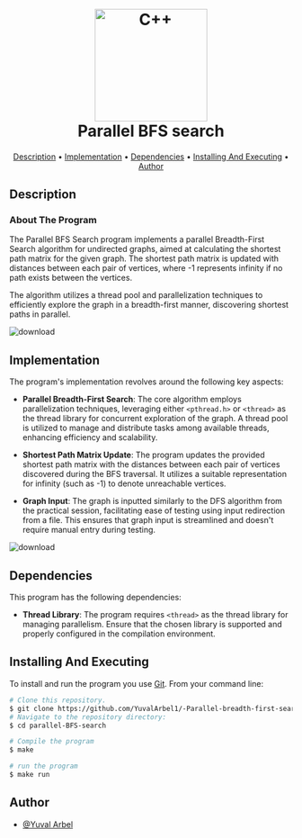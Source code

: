 <h1 align="center">
  <br>
  <a href="https://github.com/TalMizrahii/parallel-BFS-search"><img src="https://img.icons8.com/color/344/c-plus-plus-logo.png" alt="C++" width="200"></a>
  <br>
  Parallel BFS search
  <br>
</h1>

<h4 align="center"> </h4>

<p align="center">
  <a href="#description">Description</a> •
  <a href="#implementation">Implementation</a> •
  <a href="#dependencies">Dependencies</a> •
  <a href="#installing-and-executing">Installing And Executing</a> •
  <a href="#author">Author</a> 
</p>

## Description

### About The Program

The Parallel BFS Search program implements a parallel Breadth-First Search algorithm for undirected graphs, aimed at calculating the shortest path matrix for the given graph. The shortest path matrix is updated with distances between each pair of vertices, where -1 represents infinity if no path exists between the vertices. 

The algorithm utilizes a thread pool and parallelization techniques to efficiently explore the graph in a breadth-first manner, discovering shortest paths in parallel. 


![download](https://github.com/TalMizrahii/parallel-BFS-search/assets/103560553/07369659-a288-431e-904f-f8cf97221c3a)

## Implementation

The program's implementation revolves around the following key aspects:

- **Parallel Breadth-First Search**: The core algorithm employs parallelization techniques, leveraging either `<pthread.h>` or `<thread>` as the thread library for concurrent exploration of the graph. A thread pool is utilized to manage and distribute tasks among available threads, enhancing efficiency and scalability.

- **Shortest Path Matrix Update**: The program updates the provided shortest path matrix with the distances between each pair of vertices discovered during the BFS traversal. It utilizes a suitable representation for infinity (such as -1) to denote unreachable vertices.

- **Graph Input**: The graph is inputted similarly to the DFS algorithm from the practical session, facilitating ease of testing using input redirection from a file. This ensures that graph input is streamlined and doesn't require manual entry during testing.

  
![download](https://github.com/TalMizrahii/parallel-BFS-search/assets/103560553/c804452c-9757-4f63-a7ae-9acb12cf2baf)

## Dependencies

This program has the following dependencies:

- **Thread Library**: The program requires `<thread>` as the thread library for managing parallelism. Ensure that the chosen library is supported and properly configured in the compilation environment.

## Installing And Executing

To install and run the program you use [Git](https://git-scm.com). From your command line:

```bash
# Clone this repository.
$ git clone https://github.com/YuvalArbel1/-Parallel-breadth-first-search-BFS-.git
# Navigate to the repository directory:
$ cd parallel-BFS-search

# Compile the program
$ make

# run the program
$ make run
```
## Author

* [@Yuval Arbel](https://github.com/YuvalArbel1)
